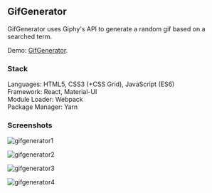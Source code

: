 ## GifGenerator

GifGenerator uses Giphy's API to generate a random gif based on a searched term.

Demo: [GifGenerator](https://tamaramarr.github.io/gif-finder/).

### Stack

Languages: HTML5, CSS3 (+CSS Grid), JavaScript (ES6)<br />
Framework: React, Material-UI<br />
Module Loader: Webpack<br />
Package Manager: Yarn<br />

### Screenshots

![gifgenerator1](https://user-images.githubusercontent.com/25713765/34470047-cda877d8-ef29-11e7-98e9-16259153fa40.png)

![gifgenerator2](https://user-images.githubusercontent.com/25713765/34470048-cdc42ef6-ef29-11e7-8c17-fc606b50a3c6.png)

![gifgenerator3](https://user-images.githubusercontent.com/25713765/34470049-cde0126a-ef29-11e7-9c36-3a1c2c326999.png)

![gifgenerator4](https://user-images.githubusercontent.com/25713765/34470050-cdfb359a-ef29-11e7-947b-99c0ba238174.png)